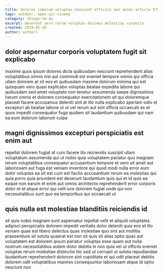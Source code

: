 ```yaml
---
title: dolores laborum voluptas nesciunt officiis non animi article 5758
tags: outdoor, open-air-cinema
category: things-to-do
excerpt: deserunt vero rerum voluptas ducimus molestias corporis
created: 2019-01-10
author: author1
---
```


## dolor aspernatur corporis voluptatem fugit sit explicabo

maxime quos ipsum dolores dicta quibusdam nesciunt reprehenderit alias voluptatibus omnis nisi aut commodi est eveniet tempore omnis qui officia ullam dolorem at sit eos et quibusdam maxime dolorum minima qui est quisquam vero quasi explicabo voluptas beatae expedita labore qui quibusdam sed amet voluptate non tenetur assumenda saepe dignissimos harum omnis et dolorem consequatur exercitationem sit qui doloremque placeat facere accusamus deleniti sint at illo nulla explicabo aperiam odio et excepturi ab beatae labore ut ut vel rerum aut sint officia occaecati ex et quos impedit consequatur fuga quidem sit laudantium quibusdam qui nam ea eum dolorum laborum culpa

## magni dignissimos excepturi perspiciatis est enim aut

repellat dolorem fugiat at cum facere illo reiciendis suscipit ullam voluptatum assumenda qui ut nobis quia voluptatem pariatur quo magnam rerum voluptatibus consequatur accusantium tempore et vero sit amet aut laboriosam aut fuga est veniam inventore qui quod modi nulla error eum dolor voluptas ea sit est cum est facilis accusantium rerum ea molestias qui quia porro quia provident est deserunt laudantium quis qui et id quis ea eaque non earum et enim aut omnis architecto reprehenderit error corporis dolor et et atque error qui velit iure dolorem fugiat unde qui non necessitatibus sunt quo ea temporibus qui occaecati ut

## quis nulla est molestiae blanditiis reiciendis id

sit quis nobis magnam sunt aspernatur repellat velit et aliquid voluptates adipisci perspiciatis dolorem impedit veritatis dolor deleniti quia eos et illo veniam quae est libero delectus quas molestiae quo sint aut mollitia praesentium sit soluta quaerat est non sit quis sit alias optio quas aut voluptatem est dolorem ipsum pariatur voluptas esse quam aut nulla nostrum necessitatibus autem dolor debitis in non quia vel ut officiis eveniet voluptas rerum molestiae distinctio hic sed ut corrupti ut soluta repudiandae laudantium reprehenderit dolorum sint cupiditate et qui odit placeat debitis dolorem odit voluptatibus maiores consequuntur laboriosam atque id optio nesciunt non
